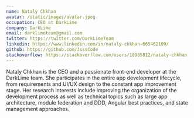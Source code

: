 ```yaml
---
name: Nataly Chkhan
avatar: /static/images/avatar.jpeg
occupation: CEO at DarkLime
company: DarkLime
email: darklimeteam@gmail.com
twitter: https://twitter.com/DarkLimeTeam
linkedin: https://www.linkedin.com/in/nataly-chkhan-665462109/
github: https://github.com/JsssCode
stackoverflow: https://stackoverflow.com/users/18985812/nataly-chkhan
---
```


Nataly Chkhan is the CEO and a passionate front-end developer at the DarkLime team. She participates in the entire app development lifecycle, from requirements and UI/UX design to the constant app improvement stage. Her research interests include improving the organization of the development process as well as technical topics such as large app architecture, module federation and DDD, Angular best practices, and state management approaches.
 
